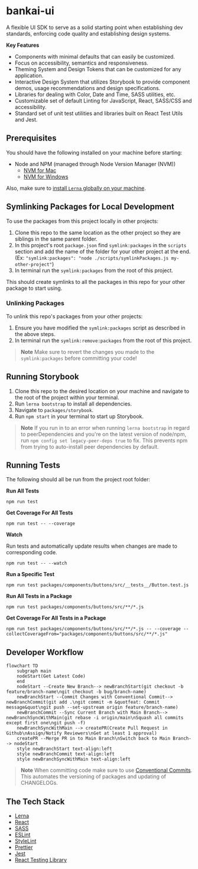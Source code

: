 # bankai-ui
A flexible UI SDK to serve as a solid starting point when establishing dev standards, enforcing code quality and establishing design systems.

**Key Features**

- Components with minimal defaults that can easily be customized.
- Focus on accessibility, semantics and responsiveness.
- Theming System and Design Tokens that can be customized for any application.
- Interactive Design System that utilizes Storybook to provide component demos, usage recommendations and design specifications.
- Libraries for dealing with Color, Date and Time, SASS utilities, etc.
- Customizable set of default Linting for JavaScript, React, SASS/CSS and accessibility.
- Standard set of unit test utilities and libraries built on React Test Utils and Jest.

## Prerequisites
You should have the following installed on your machine before starting:

-   Node and NPM (managed through Node Version Manager (NVM))
    -   [NVM for Mac](https://github.com/nvm-sh/nvm)
    -   [NVM for Windows](https://github.com/coreybutler/nvm-windows)

Also, make sure to [install `Lerna` globally on your machine](https://lerna.js.org/#getting-started).

## Symlinking Packages for Local Development
To use the packages from this project locally in other projects:

1. Clone this repo to the same location as the other project so they are siblings in the same parent folder.
1. In this project's root `package.json` find `symlink:packages` in the `scripts` section and add the name of the folder for your other project at the end. (Ex: `"symlink:packages": "node ./scripts/symlinkPackages.js my-other-project"`)
1. In terminal run the `symlink:packages` from the root of this project.

This should create symlinks to all the packages in this repo for your other package to start using.

### Unlinking Packages
To unlink this repo's packages from your other projects:

1. Ensure you have modified the `symlink:packages` script as described in the above steps.
1. In terminal run the `symlink:remove:packages` from the root of this project.

> **Note** 
> Make sure to revert the changes you made to the `symlink:packages` before committing your code!

## Running Storybook
1. Clone this repo to the desired location on your machine and navigate to the root of the project within your terminal.
1. Run `lerna bootstrap` to install all dependencies.
1. Navigate to `packages/storybook`.
1. Run `npm start` in your terminal to start up Storybook.

> **Note**
> If you run in to an error when running `lerna bootstrap` in regard to peerDependencies and you're on the latest version of node/npm, run `npm config set legacy-peer-deps true` to fix. This prevents npm from trying to auto-install peer dependencies by default.

## Running Tests
The following should all be run from the project root folder:

**Run All Tests**
```
npm run test
```

**Get Coverage For All Tests**
```
npm run test -- --coverage
```

**Watch**

Run tests and automatically update results when changes are made to corresponding code.
```
npm run test -- --watch
```

**Run a Specific Test**
```
npm run test packages/components/buttons/src/__tests__/Button.test.js
```

**Run All Tests in a Package**
```
npm run test packages/components/buttons/src/**/*.js
```

**Get Coverage For All Tests in a Package**
```
npm run test packages/components/buttons/src/**/*.js -- --coverage --collectCoverageFrom="packages/components/buttons/src/**/*.js"
```

## Developer Workflow

```mermaid
flowchart TD
    subgraph main
    nodeStart(Get Latest Code)
    end
    nodeStart --Create New Branch--> newBranchStart(git checkout -b feature/branch-name\ngit checkout -b bug/branch-name)
    newBranchStart --Commit Changes with Conventional Commit--> newBranchCommit(git add .\ngit commit -m &quotfeat: Commit message&quot\ngit push --set-upstream origin feature/branch-name)
    newBranchCommit --Sync Current Branch with Main Branch--> newBranchSyncWithMain(git rebase -i origin/main\nSquash all commits except first one\ngit push -f)
    newBranchSyncWithMain --> createPR(Create Pull Request in Github\nAssign/Notify Reviewers\nGet at least 1 approval)
    createPR --Merge PR in to Main Branch\nSwitch back to Main Branch--> nodeStart
    style newBranchStart text-align:left
    style newBranchCommit text-align:left
    style newBranchSyncWithMain text-align:left
```

> **Note**
> When committing code make sure to use [Conventional Commits](https://www.conventionalcommits.org/en/v1.0.0/). This automates the versioning of packages and updating of CHANGELOGs.

## The Tech Stack
- [Lerna](https://lerna.js.org/)
- [React](https://reactjs.org/)
- [SASS](https://sass-lang.com/)
- [ESLint](https://eslint.org/)
- [StyleLint](https://stylelint.io/)
- [Prettier](https://prettier.io/)
- [Jest](https://jestjs.io/docs/en/getting-started)
- [React Testing Library](https://testing-library.com/docs/react-testing-library/intro/)